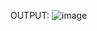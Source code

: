 OUTPUT:
![image](https://user-images.githubusercontent.com/88618993/197322534-f9da9a2e-755a-4708-95a1-38cd4b6c989e.png)
